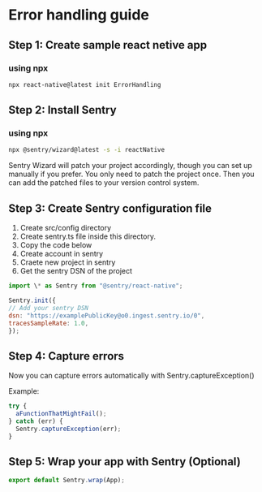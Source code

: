 # Error handling guide

## Step 1: Create sample react netive app

### using npx

```bash
npx react-native@latest init ErrorHandling
```

## Step 2: Install Sentry

### using npx

```bash
npx @sentry/wizard@latest -s -i reactNative
```

Sentry Wizard will patch your project accordingly, though you can set up manually if you prefer. You only need to patch the project once. Then you can add the patched files to your version control system.

## Step 3: Create Sentry configuration file

1. Create src/config directory
2. Create sentry.ts file inside this directory.
3. Copy the code below
4. Create account in sentry
5. Craete new project in sentry
6. Get the sentry DSN of the project

```javascript
import \* as Sentry from "@sentry/react-native";

Sentry.init({
// Add your sentry DSN
dsn: "https://examplePublicKey@o0.ingest.sentry.io/0",
tracesSampleRate: 1.0,
});
```

## Step 4: Capture errors

Now you can capture errors automatically with Sentry.captureException()

Example:

```javascript
try {
  aFunctionThatMightFail();
} catch (err) {
  Sentry.captureException(err);
}
```

## Step 5: Wrap your app with Sentry (Optional)

```javascript
export default Sentry.wrap(App);
```
